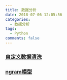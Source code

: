 ```yaml
---
title: 数据分析
date: 2018-07-06 12:05:56
categories:
  - 数据分析
tags: 
  - Python
comments: false
---
```


<h3><a href="">自定义数据清洗</a></h3>
<h3><a href="">ngram模型</a></h3>
